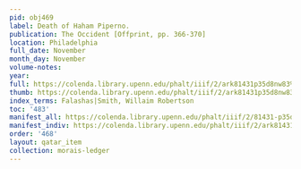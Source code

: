 ```yaml
---
pid: obj469
label: Death of Haham Piperno.
publication: The Occident [Offprint, pp. 366-370]
location: Philadelphia
full_date: November
month_day: November
volume-notes:
year:
full: https://colenda.library.upenn.edu/phalt/iiif/2/ark81431p35d8nw83%2FSHA256E-s7175297--74610c225c2b89b34047a209891be3ac8d03c2e4e575f69ddc493ca3c84c8dc5.jpeg/full/3500,/0/default.jpg
thumb: https://colenda.library.upenn.edu/phalt/iiif/2/ark81431p35d8nw83%2FSHA256E-s7175297--74610c225c2b89b34047a209891be3ac8d03c2e4e575f69ddc493ca3c84c8dc5.jpeg/full/!200,200/0/default.jpg
index_terms: Falashas|Smith, Willaim Robertson
toc: '483'
manifest_all: https://colenda.library.upenn.edu/phalt/iiif/2/81431-p35d8nw83/manifest
manifest_indiv: https://colenda.library.upenn.edu/phalt/iiif/2/ark81431p35d8nw83%2FSHA256E-s7175297--74610c225c2b89b34047a209891be3ac8d03c2e4e575f69ddc493ca3c84c8dc5.jpeg
order: '468'
layout: qatar_item
collection: morais-ledger
---
```

